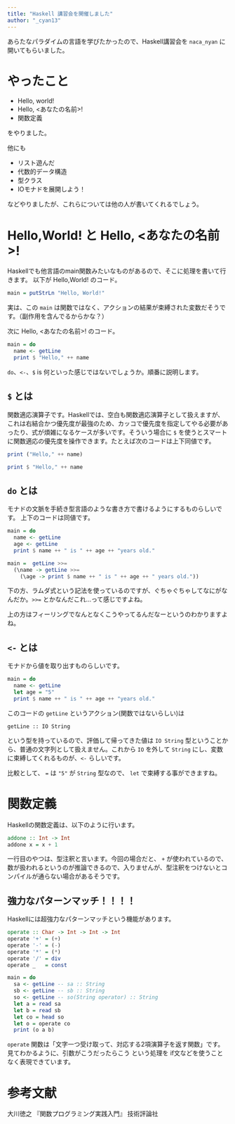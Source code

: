 ```yaml
---
title: "Haskell 講習会を開催しました"
author: "_cyan13"
---
```


あらたなパラダイムの言語を学びたかったので、Haskell講習会を `naca_nyan` に開いてもらいました。

# やったこと

- Hello, world!
- Hello, <あなたの名前>!
- 関数定義

をやりました。

他にも

- リスト遊んだ
- 代数的データ構造
- 型クラス
- IOモナドを展開しよう！

などやりましたが、これらについては他の人が書いてくれるでしょう。

# Hello,World! と Hello, <あなたの名前>!

Haskellでも他言語のmain関数みたいなものがあるので、そこに処理を書いて行きます。
以下が Hello,World! のコード。

```haskell
main = putStrLn "Hello, World!"
```

実は、この `main` は関数ではなく、アクションの結果が束縛された変数だそうです。（副作用を含んでるからかな？）

次に Hello, <あなたの名前>! のコード。

```haskell
main = do
  name <- getLine
  print $ "Hello," ++ name

```

`do`、`<-`、`$` is 何といった感じではないでしょうか。順番に説明します。

## `$` とは

関数適応演算子です。Haskellでは、空白も関数適応演算子として扱えますが、これは右結合かつ優先度が最強のため、カッコで優先度を指定してやる必要があったり、式が煩雑になるケースが多いです。そういう場合に `$` を使うとスマートに関数適応の優先度を操作できます。たとえば次のコードは上下同値です。

```haskell
print ("Hello," ++ name)

print $ "Hello," ++ name
```

## `do` とは

モナドの文脈を手続き型言語のような書き方で書けるようにするものらしいです。
上下のコードは同値です。


```haskell
main = do
  name <- getLine
  age <- getLine
  print $ name ++ " is " ++ age ++ "years old."

main =  getLine >>= 
  (\name -> getLine >>= 
    (\age -> print $ name ++ " is " ++ age ++ " years old."))

```

下の方、ラムダ式という記法を使っているのですが、ぐちゃぐちゃしてなにがなんだか。`>>=`
とかなんだこれ...って感じですよね。

上の方はフィーリングでなんとなくこうやってるんだなーというのわかりますよね。

## `<-` とは

モナドから値を取り出すものらしいです。

```haskell
main = do
  name <- getLine
  let age = "5"
  print $ name ++ " is " ++ age ++ "years old."

```

このコードの `getLine` というアクション(関数ではないらしい)は

``` 
getLine :: IO String 
```

という型を持っているので、評価して帰ってきた値は `IO String` 型ということから、普通の文字列として扱えません。これから `IO` を外して `String` にし、変数に束縛してくれるものが、`<-` らしいです。

比較として、 `=` は `"5"` が `String` 型なので、 `let` で束縛する事ができますね。

# 関数定義

Haskellの関数定義は、以下のように行います。

```haskell
addone :: Int -> Int
addone x = x + 1 
```

一行目のやつは、型注釈と言います。今回の場合だと、 `+` が使われているので、数が扱われるというのが推論できるので、入りませんが、型注釈をつけないとコンパイルが通らない場合があるそうです。

## 強力なパターンマッチ！！！！

Haskellには超強力なパターンマッチという機能があります。

```haskell
operate :: Char -> Int -> Int -> Int 
operate '+' = (+)
operate '-' = (-)
operate '*' = (*)
operate '/' = div
operate _   = const

main = do
  sa <- getLine -- sa :: String
  sb <- getLine -- sb :: String
  so <- getLine -- so(String operator) :: String
  let a = read sa
  let b = read sb
  let co = head so
  let o = operate co
  print (o a b)
```

`operate` 関数は「文字一つ受け取って、対応する2項演算子を返す関数」です。
見てわかるように、引数がこうだったらこう という処理を if文などを使うことなく表現できています。

# 参考文献

大川徳之 『関数プログラミング実践入門』 技術評論社
